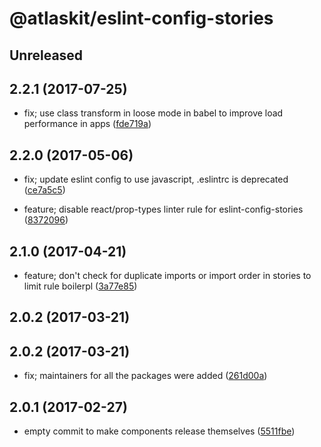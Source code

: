 # @atlaskit/eslint-config-stories

## Unreleased

## 2.2.1 (2017-07-25)


* fix; use class transform in loose mode in babel to improve load performance in apps ([fde719a](https://bitbucket.org/atlassian/atlaskit/commits/fde719a))

## 2.2.0 (2017-05-06)


* fix; update eslint config to use javascript, .eslintrc is deprecated ([ce7a5c5](https://bitbucket.org/atlassian/atlaskit/commits/ce7a5c5))


* feature; disable react/prop-types linter rule for eslint-config-stories ([8372096](https://bitbucket.org/atlassian/atlaskit/commits/8372096))

## 2.1.0 (2017-04-21)


* feature; don't check for duplicate imports or import order in stories to limit rule boilerpl ([3a77e85](https://bitbucket.org/atlassian/atlaskit/commits/3a77e85))

## 2.0.2 (2017-03-21)

## 2.0.2 (2017-03-21)


* fix; maintainers for all the packages were added ([261d00a](https://bitbucket.org/atlassian/atlaskit/commits/261d00a))

## 2.0.1 (2017-02-27)


* empty commit to make components release themselves ([5511fbe](https://bitbucket.org/atlassian/atlaskit/commits/5511fbe))
